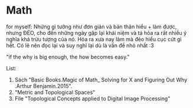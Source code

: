 # Math
for myself: Những gì tưởng như đơn giản và bản thân hiểu + làm được, nhưng ĐÉO, cho đến những ngày gặp lại khái niệm và tá hỏa ra rất nhiều ý nghĩa khá trừu tượng của nó. Hóa ra xưa nay làm mà đéo hiểu cục cứt gì hết. Có lẽ nên đọc lại và suy nghĩ lại dù là vấn đề nhỏ nhất :3

"if the why is big enough, the how becomes easy."


List:
1. Sách "Basic Books.Magic of Math_ Solving for X and Figuring Out Why .Arthur Benjamin.2015".
2. "Metric and Topological Spaces" 
3. File "Topological Concepts applied to Digital Image Processing"


